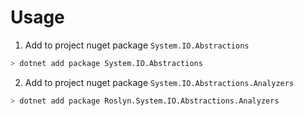 # Usage
1. Add to project nuget package `System.IO.Abstractions`
``` bash
> dotnet add package System.IO.Abstractions
```
2. Add to project nuget package `System.IO.Abstractions.Analyzers`
``` bash
> dotnet add package Roslyn.System.IO.Abstractions.Analyzers
```
